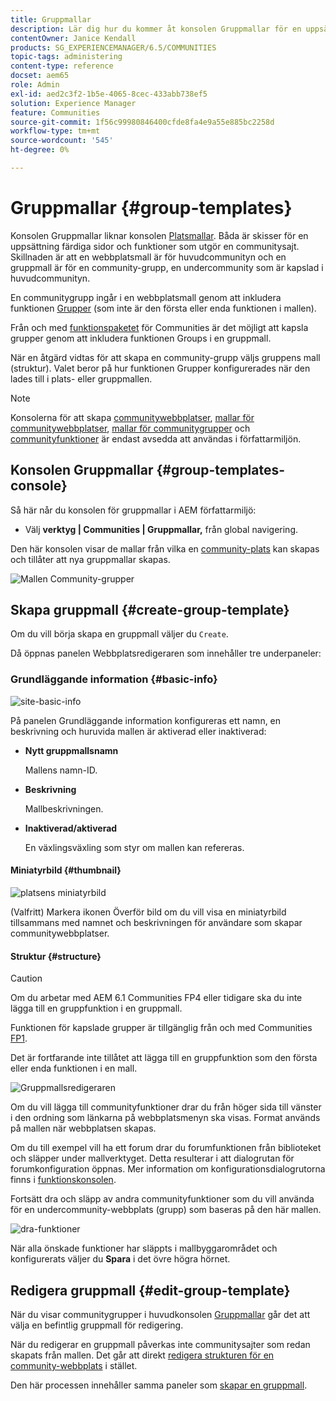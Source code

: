 ```yaml
---
title: Gruppmallar
description: Lär dig hur du kommer åt konsolen Gruppmallar för en uppsättning förkopplade sidor och funktioner som utgör en communityplats.
contentOwner: Janice Kendall
products: SG_EXPERIENCEMANAGER/6.5/COMMUNITIES
topic-tags: administering
content-type: reference
docset: aem65
role: Admin
exl-id: aed2c3f2-1b5e-4065-8cec-433abb738ef5
solution: Experience Manager
feature: Communities
source-git-commit: 1f56c99980846400cfde8fa4e9a55e885bc2258d
workflow-type: tm+mt
source-wordcount: '545'
ht-degree: 0%

---
```


# Gruppmallar {#group-templates}

Konsolen Gruppmallar liknar konsolen [Platsmallar](/help/communities/sites.md). Båda är skisser för en uppsättning färdiga sidor och funktioner som utgör en communitysajt. Skillnaden är att en webbplatsmall är för huvudcommunityn och en gruppmall är för en community-grupp, en undercommunity som är kapslad i huvudcommunityn.

En communitygrupp ingår i en webbplatsmall genom att inkludera funktionen [Grupper](/help/communities/functions.md#groups-function) (som inte är den första eller enda funktionen i mallen).

Från och med [funktionspaketet &#x200B;](/help/communities/deploy-communities.md#latestfeaturepack) för Communities är det möjligt att kapsla grupper genom att inkludera funktionen Groups i en gruppmall.

När en åtgärd vidtas för att skapa en community-grupp väljs gruppens mall (struktur). Valet beror på hur funktionen Grupper konfigurerades när den lades till i plats- eller gruppmallen.

>[!NOTE]
>
>Konsolerna för att skapa [communitywebbplatser](/help/communities/sites-console.md), [mallar för communitywebbplatser](/help/communities/sites.md), [mallar för communitygrupper](/help/communities/tools-groups.md) och [communityfunktioner](/help/communities/functions.md) är endast avsedda att användas i författarmiljön.

## Konsolen Gruppmallar {#group-templates-console}

Så här når du konsolen för gruppmallar i AEM författarmiljö:

* Välj **verktyg | Communities | Gruppmallar,** från global navigering.

Den här konsolen visar de mallar från vilka en [community-plats](/help/communities/sites-console.md) kan skapas och tillåter att nya gruppmallar skapas.

![Mallen Community-grupper](assets/groups-template.png)

## Skapa gruppmall {#create-group-template}

Om du vill börja skapa en gruppmall väljer du `Create`.

Då öppnas panelen Webbplatsredigeraren som innehåller tre underpaneler:

### Grundläggande information {#basic-info}

![site-basic-info](assets/site-basic-info.png)

På panelen Grundläggande information konfigureras ett namn, en beskrivning och huruvida mallen är aktiverad eller inaktiverad:

* **Nytt gruppmallsnamn**

  Mallens namn-ID.

* **Beskrivning**

  Mallbeskrivningen.

* **Inaktiverad/aktiverad**

  En växlingsväxling som styr om mallen kan refereras.

#### Miniatyrbild {#thumbnail}

![platsens miniatyrbild](assets/site-thumbnail.png)

(Valfritt) Markera ikonen Överför bild om du vill visa en miniatyrbild tillsammans med namnet och beskrivningen för användare som skapar communitywebbplatser.

#### Struktur {#structure}

>[!CAUTION]
>
>Om du arbetar med AEM 6.1 Communities FP4 eller tidigare ska du inte lägga till en gruppfunktion i en gruppmall.
>
>Funktionen för kapslade grupper är tillgänglig från och med Communities [FP1](/help/communities/communities.md#latestfeaturepack).
>
>Det är fortfarande inte tillåtet att lägga till en gruppfunktion som den första eller enda funktionen i en mall.

![Gruppmallsredigeraren](assets/template-editor.png)

Om du vill lägga till communityfunktioner drar du från höger sida till vänster i den ordning som länkarna på webbplatsmenyn ska visas. Format används på mallen när webbplatsen skapas.

Om du till exempel vill ha ett forum drar du forumfunktionen från biblioteket och släpper under mallverktyget. Detta resulterar i att dialogrutan för forumkonfiguration öppnas. Mer information om konfigurationsdialogrutorna finns i [funktionskonsolen](/help/communities/functions.md).

Fortsätt dra och släpp av andra communityfunktioner som du vill använda för en undercommunity-webbplats (grupp) som baseras på den här mallen.

![dra-funktioner](assets/dragfunctions.png)

När alla önskade funktioner har släppts i mallbyggarområdet och konfigurerats väljer du **Spara** i det övre högra hörnet.

## Redigera gruppmall {#edit-group-template}

När du visar communitygrupper i huvudkonsolen [Gruppmallar](#group-templates-console) går det att välja en befintlig gruppmall för redigering.

När du redigerar en gruppmall påverkas inte communitysajter som redan skapats från mallen. Det går att direkt [redigera strukturen för en community-webbplats](/help/communities/sites-console.md#modify-structure) i stället.

Den här processen innehåller samma paneler som [skapar en gruppmall](#create-group-template).
